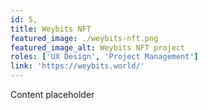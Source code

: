 ```yaml
---
id: 5,
title: Weybits NFT
featured_image: ./weybits-nft.png
featured_image_alt: Weybits NFT project
roles: ['UX Design', 'Project Management']
link: 'https://weybits.world/'
---
```


Content placeholder
